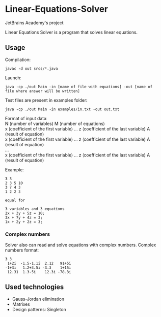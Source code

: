 # Linear-Equations-Solver
JetBrains Academy's project

Linear Equations Solver is a program that solves linear equations.

## Usage
Compilation:
```
javac -d out srcs/*.java  
```
Launch:
```
java -cp ./out Main -in [name of file with equations] -out [name of file where answer will be written] 
```
Test files are present in examples folder:  
```
java -cp ./out Main -in examples/in.txt -out out.txt
```

Format of input data:  
N (number of variables) M (number of equations)  
x (coefficient of the first variable) ... z (coefficient of the last variable) A (result of equation)  
x (coefficient of the first variable) ... z (coefficient of the last variable) A (result of equation)  
...  
x (coefficient of the first variable) ... z (coefficient of the last variable) A (result of equation)  

Example:
```
3 3
2 3 5 10
3 7 4 3
1 2 2 3

equal for

3 variables and 3 equations
2x + 3y + 5z = 10;
3x + 7y + 4z = 3;
1x + 2y + 2z = 3;
```
### Complex numbers
Solver also can read and solve equations with complex numbers.
Complex numbers format:
```
3 3
 1+2i  -1.5-1.1i  2.12   91+5i
-1+3i   1.2+3.5i -3.3    1+15i
 12.31  1.3-5i    12.3i -78.3i

```

## Used technologies
- Gauss-Jordan elimination
- Matrixes
- Design patterns: Singleton
